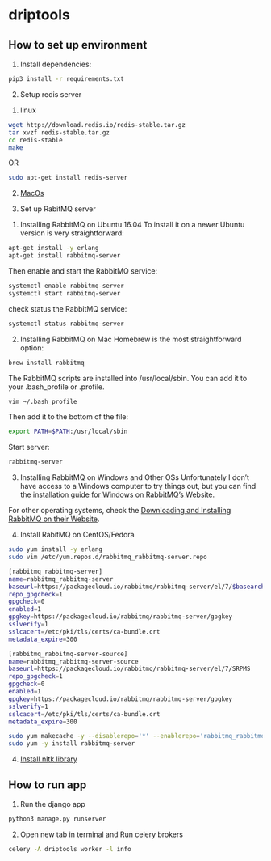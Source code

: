 # driptools

## How to set up environment
1. Install dependencies:
```bash
pip3 install -r requirements.txt
```

2. Setup redis server

1) linux
```bash
wget http://download.redis.io/redis-stable.tar.gz
tar xvzf redis-stable.tar.gz
cd redis-stable
make
```
OR
```bash
sudo apt-get install redis-server
```
2) [MacOs](
https://medium.com/@petehouston/install-and-config-redis-on-mac-os-x-via-homebrew-eb8df9a4f298)

3. Set up RabitMQ server

1) Installing RabbitMQ on Ubuntu 16.04
To install it on a newer Ubuntu version is very straightforward:
```bash
apt-get install -y erlang
apt-get install rabbitmq-server
```
Then enable and start the RabbitMQ service:

```bash
systemctl enable rabbitmq-server
systemctl start rabbitmq-server
```

check status the RabbitMQ service:

```bash
systemctl status rabbitmq-server
```

2) Installing RabbitMQ on Mac
Homebrew is the most straightforward option:

```bash
brew install rabbitmq
```

The RabbitMQ scripts are installed into /usr/local/sbin. You can add it to your .bash_profile or .profile.

```bash
vim ~/.bash_profile
```

Then add it to the bottom of the file:
```bash
export PATH=$PATH:/usr/local/sbin
```

Start server:
```bash
rabbitmq-server
```

3) Installing RabbitMQ on Windows and Other OSs
Unfortunately I don’t have access to a Windows computer to try things out, but you can find the [installation guide for Windows on RabbitMQ’s Website](https://www.rabbitmq.com/install-windows.html).

For other operating systems, check the [Downloading and Installing RabbitMQ on their Website](https://www.rabbitmq.com/download.html).

4) Install RabitMQ on CentOS/Fedora
```bash
sudo yum install -y erlang
sudo vim /etc/yum.repos.d/rabbitmq_rabbitmq-server.repo

[rabbitmq_rabbitmq-server]
name=rabbitmq_rabbitmq-server
baseurl=https://packagecloud.io/rabbitmq/rabbitmq-server/el/7/$basearch
repo_gpgcheck=1
gpgcheck=0
enabled=1
gpgkey=https://packagecloud.io/rabbitmq/rabbitmq-server/gpgkey
sslverify=1
sslcacert=/etc/pki/tls/certs/ca-bundle.crt
metadata_expire=300

[rabbitmq_rabbitmq-server-source]
name=rabbitmq_rabbitmq-server-source
baseurl=https://packagecloud.io/rabbitmq/rabbitmq-server/el/7/SRPMS
repo_gpgcheck=1
gpgcheck=0
enabled=1
gpgkey=https://packagecloud.io/rabbitmq/rabbitmq-server/gpgkey
sslverify=1
sslcacert=/etc/pki/tls/certs/ca-bundle.crt
metadata_expire=300
```
```bash
sudo yum makecache -y --disablerepo='*' --enablerepo='rabbitmq_rabbitmq-server'
sudo yum -y install rabbitmq-server
```

4. [Install nltk library](https://nltk.readthedocs.io/en/latest/install.html)


## How to run app
1. Run the django app
```bash
python3 manage.py runserver
```
2. Open new tab in terminal and Run celery brokers
```bash
celery -A driptools worker -l info
```